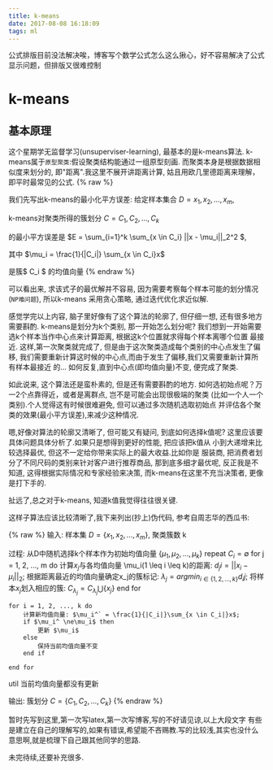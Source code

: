 ```yaml
---
title: k-means
date: 2017-08-08 16:18:09
tags: ml
---
```


公式排版目前没法解决唉，博客写个数学公式怎么这么揪心，好不容易解决了公式显示问题，但排版又很难控制

# k-means

## 基本原理
这个星期学无监督学习(unsuperviser-learning), 最基本的是k-means算法.
k-means属于`原型聚类`:假设聚类结构能通过一组原型刻画. 而聚类本身是根据数据相似度来划分的,
即"距离".我这里不展开讲距离计算, 姑且用欧几里德距离来理解，即平时最常见的公式.
{% raw %}

我们先写出k-means的最小化平方误差:
给定样本集合 $D = {x_1, x_2, \dots, x_m}$,

k-means对聚类所得的簇划分 $C = {C_1, C_2, \dots, C_k}$

的最小平方误差是 $E = \sum_{i=1}^k \sum_{x \in C_i} ||x - \mu_i||_2^2 $,

其中 $\mu_i = \frac{1}{|C_i|} \sum_{x \in C_i}x$

是簇$ C_i $ 的均值向量
{% endraw %}

可以看出来, 求该式子的最优解并不容易, 因为需要考察每个样本可能的划分情况(`NP难问题`),
所以k-means 采用贪心策略, 通过迭代优化求近似解.

感觉学完以上内容, 脑子里好像有了这个算法的轮廓了, 但仔细一想, 还有很多地方需要斟酌.
k-means是划分为k个类别, 那一开始怎么划分呢?
我们想到一开始需要选k个样本当作中心点来计算距离, 根据这k个位置就求得每个样本离哪个位置
最接近. 这样,第一次聚类就完成了, 但是由于这次聚类造成每个类别的中心点发生了偏移,
我们需要重新计算这时候的中心点,而由于发生了偏移,我们又需要重新计算所有样本最接近
的... 如何反复,直到中心点(即均值向量)不变, 便完成了聚类. 

如此说来, 这个算法还是蛮朴素的, 但是还有需要斟酌的地方.
如何选初始点呢？万一2个点靠得近，或者是离群点, 岂不是可能会出现很极端的聚类
(比如一个人一个类别).个人觉得这有时候很难避免, 但可以通过多次随机选取初始点
并评估各个聚类的效果(最小平方误差),来减少这种情况.

嗯,好像对算法的轮廓又清晰了, 但可能又有疑问, 到底如何选择k值呢?
这里应该要具体问题具体分析了.如果只是想得到更好的性能, 把应该把k值从
小到大递增来比较选择最优, 但这不一定给你带来实际上的最大收益.比如你是
服装商, 把消费者划分了不同尺码的类别来针对客户进行推荐商品, 
那到底多细才最优呢, 反正我是不知道, 这得根据实际情况和专家经验来决策,
而k-means在这里不充当决策者, 更像是打下手的.

扯远了,总之对于k-means, 知道k值我觉得往往很关键.

这样子算法应该比较清晰了,我下来列出(抄上)伪代码, 参考自周志华的西瓜书:

{% raw %}
输入: 
样本集 $D = \{x_1, x_2, ..., x_m\}$, 聚类簇数 k

过程:
从D中随机选择k个样本作为初始均值向量 $\{\mu_1, \mu_2, ..., \mu_k\}$
repeat 
	$C_i = \emptyset$
	for j = 1, 2, ..., m do
		计算$x_j$与各均值向量 \mu_i(1 \leq i \leq k)的距离: $d_ji = ||x_i - \mu_i||_2$;
		根据距离最近的均值向量确定x_j的簇标记: $\lambda_j = argmin_{i \in \{1,2,...,k\}}d_ij$;
		将样本$x_j$划入相应的簇: $C_{\lambda_j} = C_{\lambda_j} \bigcup\{x_j\}$
	end for

	for i = 1, 2, ..., k do
		计算新均值向量: $\mu_i^` = \frac{1}{|C_i|}\sum_{x \in C_i|}x$;
		if $\mu_i^ \ne\mu_i$ then
			更新 $\mu_i$
		else
			保持当前均值向量不变
		end if

	end for

util 当前均值向量都没有更新

输出: 簇划分 $C = \{C_1, C_2, ..., C_k\}$
{% endraw %}

暂时先写到这里,第一次写latex,第一次写博客,写的不好请见谅,以上大段文字
有些是建立在自己的理解写的,如果有错误,希望能不吝赐教.写的比较浅,其实也没什么
意思啊,就是梳理下自己跟其他同学的思路.

未完待续,还要补充很多.